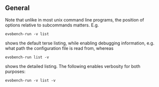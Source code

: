 
## General

Note that unlike in most unix command line programs, the position of
options relative to subcommands matters. E.g.

    evobench-run -v list

shows the default terse listing, while enabling debugging information,
e.g. what path the configuration file is read from, whereas

    evobench-run list -v 

shows the detailed listing. The following enables verbosity for both purposes:

    evobench-run -v list -v 

